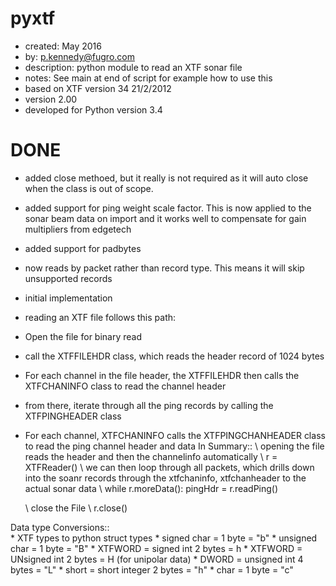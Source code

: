 pyxtf
=====
* created:       May 2016
* by:            p.kennedy@fugro.com
* description:   python module to read an XTF sonar file
* notes:         See main at end of script for example how to use this
* based on XTF version 34 21/2/2012
* version 2.00
* developed for Python version 3.4 

DONE
====
* added close methoed, but it really is not required as it will auto close when the class is out of scope.
* added support for ping weight scale factor.  This is now applied to the sonar beam data on import and it works well to compensate for gain multipliers from edgetech 
* added support for padbytes
* now reads by packet rather than record type.  This means it will skip unsupported records 
* initial implementation
* reading an XTF file follows this path:
* Open the file for binary read
* call the XTFFILEHDR class, which reads the header record of 1024 bytes
* For each channel in the file header, the XTFFILEHDR then calls the XTFCHANINFO class to read the channel header
* from there, iterate through all the ping records by calling the XTFPINGHEADER class
* For each channel, XTFCHANINFO calls the XTFPINGCHANHEADER class to read the ping channel header and data
In Summary::
    \\ opening the file reads the header and then the channelinfo automatically \\
    r = XTFReader(<filename>)
    \\ we can then loop through all packets, which drills down into the soanr records through the xtfchaninfo, xtfchanheader to the actual sonar data \\ 
        while r.moreData():
            pingHdr = r.readPing()
       
    \\ close the File \\
    r.close()

Data type Conversions::     
    * XTF types to python struct types
    * signed char = 1 byte = "b"
    * unsigned char = 1 byte = "B"
    * XTFWORD = signed int 2 bytes = h
    * XTFWORD = UNsigned int 2 bytes = H (for unipolar data)
    * DWORD = unsigned int 4 bytes = "L"
    * short = short integer 2 bytes = "h"
    * char = 1 byte = "c"
